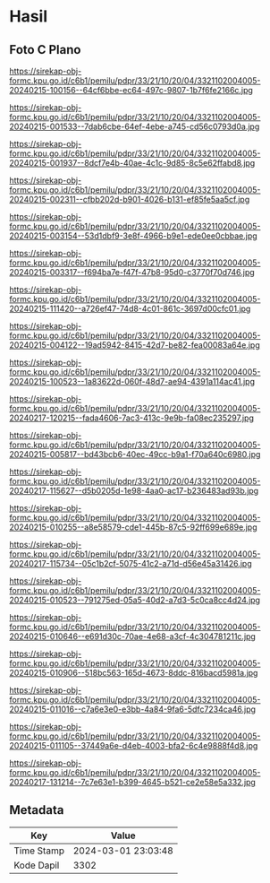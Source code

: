 # Hasil

## Foto C Plano

https://sirekap-obj-formc.kpu.go.id/c6b1/pemilu/pdpr/33/21/10/20/04/3321102004005-20240215-100156--64cf6bbe-ec64-497c-9807-1b7f6fe2166c.jpg

https://sirekap-obj-formc.kpu.go.id/c6b1/pemilu/pdpr/33/21/10/20/04/3321102004005-20240215-001533--7dab6cbe-64ef-4ebe-a745-cd56c0793d0a.jpg

https://sirekap-obj-formc.kpu.go.id/c6b1/pemilu/pdpr/33/21/10/20/04/3321102004005-20240215-001937--8dcf7e4b-40ae-4c1c-9d85-8c5e62ffabd8.jpg

https://sirekap-obj-formc.kpu.go.id/c6b1/pemilu/pdpr/33/21/10/20/04/3321102004005-20240215-002311--cfbb202d-b901-4026-b131-ef85fe5aa5cf.jpg

https://sirekap-obj-formc.kpu.go.id/c6b1/pemilu/pdpr/33/21/10/20/04/3321102004005-20240215-003154--53d1dbf9-3e8f-4966-b9e1-ede0ee0cbbae.jpg

https://sirekap-obj-formc.kpu.go.id/c6b1/pemilu/pdpr/33/21/10/20/04/3321102004005-20240215-003317--f694ba7e-f47f-47b8-95d0-c3770f70d746.jpg

https://sirekap-obj-formc.kpu.go.id/c6b1/pemilu/pdpr/33/21/10/20/04/3321102004005-20240215-111420--a726ef47-74d8-4c01-861c-3697d00cfc01.jpg

https://sirekap-obj-formc.kpu.go.id/c6b1/pemilu/pdpr/33/21/10/20/04/3321102004005-20240215-004122--19ad5942-8415-42d7-be82-fea00083a64e.jpg

https://sirekap-obj-formc.kpu.go.id/c6b1/pemilu/pdpr/33/21/10/20/04/3321102004005-20240215-100523--1a83622d-060f-48d7-ae94-4391a114ac41.jpg

https://sirekap-obj-formc.kpu.go.id/c6b1/pemilu/pdpr/33/21/10/20/04/3321102004005-20240217-120215--fada4606-7ac3-413c-9e9b-fa08ec235297.jpg

https://sirekap-obj-formc.kpu.go.id/c6b1/pemilu/pdpr/33/21/10/20/04/3321102004005-20240215-005817--bd43bcb6-40ec-49cc-b9a1-f70a640c6980.jpg

https://sirekap-obj-formc.kpu.go.id/c6b1/pemilu/pdpr/33/21/10/20/04/3321102004005-20240217-115627--d5b0205d-1e98-4aa0-ac17-b236483ad93b.jpg

https://sirekap-obj-formc.kpu.go.id/c6b1/pemilu/pdpr/33/21/10/20/04/3321102004005-20240215-010255--a8e58579-cde1-445b-87c5-92ff699e689e.jpg

https://sirekap-obj-formc.kpu.go.id/c6b1/pemilu/pdpr/33/21/10/20/04/3321102004005-20240217-115734--05c1b2cf-5075-41c2-a71d-d56e45a31426.jpg

https://sirekap-obj-formc.kpu.go.id/c6b1/pemilu/pdpr/33/21/10/20/04/3321102004005-20240215-010523--791275ed-05a5-40d2-a7d3-5c0ca8cc4d24.jpg

https://sirekap-obj-formc.kpu.go.id/c6b1/pemilu/pdpr/33/21/10/20/04/3321102004005-20240215-010646--e691d30c-70ae-4e68-a3cf-4c304781211c.jpg

https://sirekap-obj-formc.kpu.go.id/c6b1/pemilu/pdpr/33/21/10/20/04/3321102004005-20240215-010906--518bc563-165d-4673-8ddc-816bacd5981a.jpg

https://sirekap-obj-formc.kpu.go.id/c6b1/pemilu/pdpr/33/21/10/20/04/3321102004005-20240215-011016--c7a6e3e0-e3bb-4a84-9fa6-5dfc7234ca46.jpg

https://sirekap-obj-formc.kpu.go.id/c6b1/pemilu/pdpr/33/21/10/20/04/3321102004005-20240215-011105--37449a6e-d4eb-4003-bfa2-6c4e9888f4d8.jpg

https://sirekap-obj-formc.kpu.go.id/c6b1/pemilu/pdpr/33/21/10/20/04/3321102004005-20240217-131214--7c7e63e1-b399-4645-b521-ce2e58e5a332.jpg


## Metadata

| Key        | Value               |
| ---------- | ------------------- |
| Time Stamp | 2024-03-01 23:03:48 |
| Kode Dapil | 3302                |



